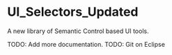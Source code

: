 # UI_Selectors_Updated
A new library of Semantic Control based UI tools. 

TODO: Add more documentation.
TODO: Git on Eclipse
